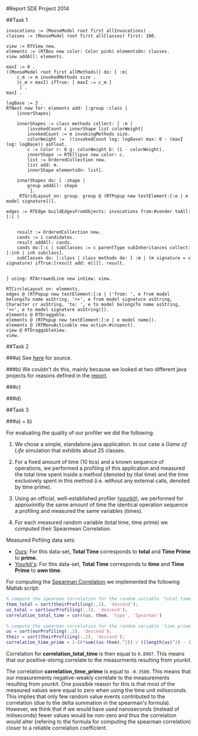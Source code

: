 #Report SDE Project 2014

##Task 1

```smalltalk
invocations := (MooseModel root first allInvocations) .
classes := (MooseModel root first allClasses) first: 100.

view := RTView new.
elements := (RTBox new color: Color pink) elementsOn: classes.
view addAll: elements.

maxI := 0 .
((MooseModel root first allMethods)) do: [ :m| 
	c_m := m invokedMethods size .
	(c_m > maxI) ifTrue: [ maxI := c_m ]
	 ] .
maxI .

logBase := 2 .
RTNest new for: elements add: [:group :class | 
	|innerShapes|
	
	innerShapes := class methods collect: [ :m |
		|invokedCount c innerShape list colorWeight|
		invokedCount := m invokingMethods size.
		colorWeight :=  ((invokedCount log: logBase) max: 0 - (maxI log: logBase)) asFloat.
		c := Color r: 0 g: colorWeight b: (1 - colorWeight).
		innerShape := RTEllipse new color: c.
		list := OrderedCollection new.
		list add: m.
		innerShape elementsOn: list].

	innerShapes do: [ :shape |
		group addAll: shape
		 ].
	 RTGridLayout on: group. group @ (RTPopup new textElement:[:e | e model signature])].

edges := RTEdge buildEdgesFromObjects: invocations from:#sender toAll: [:i | 


    result := OrderedCollection new. 
    cands := i candidates. 
    result addAll: cands. 
    cands do:[:c | subClasses := c parentType subInheritances collect: [:inh | inh subclass]. 
    subClasses do: [:class | class methods do: [ :m | (m signature = c signature) ifTrue:[result add: m]]]]. result.


] using: RTArrowedLine new inView: view.

RTCircleLayout on: elements.
edges @ (RTPopup new textElement:[:e | ('from: ', e from model belongsTo name asString, '>>', e from model signature asString, Character cr asString, 'to: ', e to model belongsTo name asString, '>>', e to model signature asString)]).
elements @ RTDraggable.
elements @ (RTPopup new textElement:[:e | e model name]).
elements @ (RTMenuActivable new action:#inspect).
view @ RTDraggableView.
view.
```
##Task 2

###a) See [here](https://github.com/rathrio/sde_project/blob/master/src/sde/Main.java) for source.

###b) We couldn't do this, mainly because we looked at two different java projects for reasons defined in the [report](https://github.com/rathrio/sde_project/blob/master/report.md).

###c)

###d)

##Task 3


###a) + b)

For evaluating the quality of our profiler we did the following:

1. We chose a simple, standalone java application. In our case a _Game of Life_ simulation that exhibits about 25 classes.

2. For a fixed amount of time (10 tics) and a known sequence of operations, we performed a profiling of this application and measured the total time spent inside a method (denoted by tital time) and the time exclusively spent in this method (i.e. without any external calls, denoted by time prime).

3. Using an official, well-established profiler ([yourkit](http://www.yourkit.com/)), we performed for approximitly the same amount of time the identical operation sequence a profiling and measured the same variables (times). 

4. For each measured random variable (total time, time prime) we computed their Spearmean Correlation.

Measured Pofiling data sets:

+ [Ours](https://github.com/rathrio/sde_project/blob/master/homebrew_javassist_results.txt): For this data-set, **Total Time** corresponds to **total** and **Time Prime** to **prime**.
+ [Yourkit's](https://github.com/rathrio/sde_project/blob/master/off_shelf.csv): For this data-set, **Total Time** corresponds to **time** and **Time Prime** to **own time**.

For computing the [Spearman Correlation](http://en.wikipedia.org/wiki/Spearman%27s_rank_correlation_coefficient) we implemented the following Matlab script:

```matlab
% compute the spearman correlation for the random variable 'total time'
them_total = sort(theirProfiling(:,1), 'descend');
us_total = sort(ourProfiling(:,1), 'descend');
correlation_total_time = corr(us, them, 'type', 'Spearman')

% compute the spearman correlation for the random variable 'time prime'
us = sort(ourProfiling(:,2), 'descend');
their = sort(theirProfiling(:,2), 'descend');
correlation_time_prime = 1-(6*sum((us-them).^2)) / ((length(us)^2) - 1)*length(us)
```

Correlation for **correlation_total_time** is then equal to `0.8997`. This means that our positive-storng correlate to the measurments resulting from  _yourkit_.

The correlation **correlation_time_prime** is equal to `-0.3500`. This means that our measurements negative-weakly correlate to the measurements resulting from _yourkit_. One possible reason for this is that most of the measured values were equal to zero when using the time unit *miliseconds*. This implies that only few random value events contributed to the correlation (due to the delta summation in the spearman's formula). However, we think that if we would have used nanoseconds (instead of miliseconds) fewer values would be non-zero and thus the correlation would alter (refering to the formula for computing the spearman correlation) closer to a reliable correlation coefficient.



